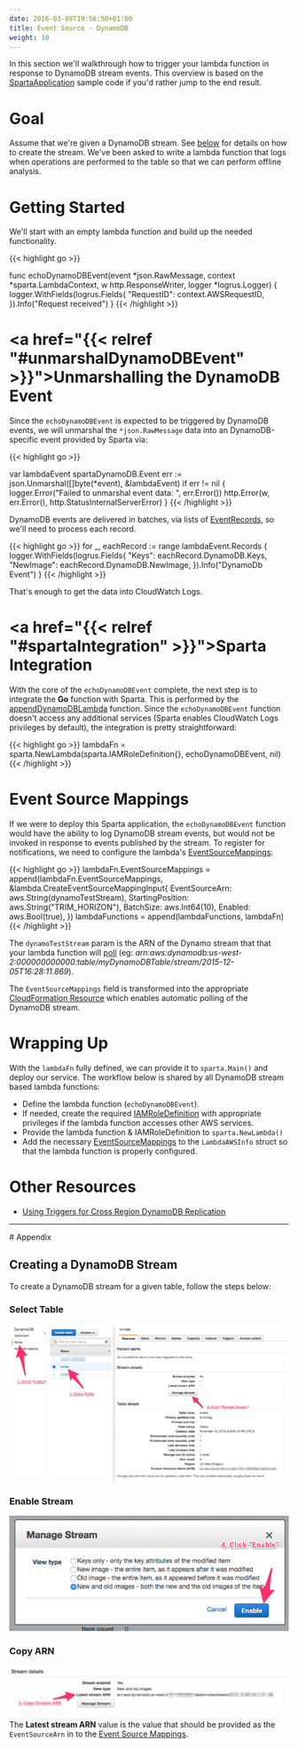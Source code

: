 ```yaml
---
date: 2016-03-09T19:56:50+01:00
title: Event Source - DynamoDB
weight: 10
---
```


In this section we'll walkthrough how to trigger your lambda function in response to DynamoDB stream events.  This overview is based on the [SpartaApplication](https://github.com/mweagle/SpartaApplication) sample code if you'd rather jump to the end result.

# Goal

Assume that we're given a DynamoDB stream.  See [below](http://localhost:1313/docs/eventsources/dynamodb/#creatingDynamoDBStream:d680e8a854a7cbad6d490c445cba2eba) for details on how to create the stream.  We've been asked to write a lambda function that logs when operations are performed to the table so that we can perform offline analysis.

# Getting Started

We'll start with an empty lambda function and build up the needed functionality.

{{< highlight go >}}

func echoDynamoDBEvent(event *json.RawMessage,
                       context *sparta.LambdaContext,
                       w http.ResponseWriter,
                      logger *logrus.Logger)
{
  logger.WithFields(logrus.Fields{
    "RequestID": context.AWSRequestID,
  }).Info("Request received")
}
{{< /highlight >}}

# <a href="{{< relref "#unmarshalDynamoDBEvent" >}}">Unmarshalling the DynamoDB Event</a>

Since the `echoDynamoDBEvent` is expected to be triggered by DynamoDB events, we will unmarshal the `*json.RawMessage` data into an DynamoDB-specific event provided by Sparta via:

{{< highlight go >}}

var lambdaEvent spartaDynamoDB.Event
err := json.Unmarshal([]byte(*event), &lambdaEvent)
if err != nil {
  logger.Error("Failed to unmarshal event data: ", err.Error())
  http.Error(w, err.Error(), http.StatusInternalServerError)
}
{{< /highlight >}}

DynamoDB events are delivered in batches, via lists of [EventRecords](https://godoc.org/github.com/mweagle/Sparta/aws/dynamodb#EventRecord
), so we'll need to process each record.

{{< highlight go >}}
for _, eachRecord := range lambdaEvent.Records {
  logger.WithFields(logrus.Fields{
    "Keys":     eachRecord.DynamoDB.Keys,
    "NewImage": eachRecord.DynamoDB.NewImage,
  }).Info("DynamoDb Event")
}
{{< /highlight >}}

That's enough to get the data into CloudWatch Logs.

# <a href="{{< relref "#spartaIntegration" >}}">Sparta Integration</a>

With the core of the `echoDynamoDBEvent` complete, the next step is to integrate the **Go** function with Sparta.  This is performed by the [appendDynamoDBLambda](https://github.com/mweagle/SpartaApplication/blob/master/application.go#L114) function.  Since the `echoDynamoDBEvent` function doesn't access any additional services (Sparta enables CloudWatch Logs privileges by default), the integration is pretty straightforward:

{{< highlight go >}}
lambdaFn = sparta.NewLambda(sparta.IAMRoleDefinition{}, echoDynamoDBEvent, nil)
{{< /highlight >}}

# Event Source Mappings

If we were to deploy this Sparta application, the `echoDynamoDBEvent` function would have the ability to log DynamoDB stream events, but would not be invoked in response to events published by the stream.  To register for notifications, we need to configure the lambda's [EventSourceMappings](http://docs.aws.amazon.com/lambda/latest/dg/intro-core-components.html#intro-core-components-event-sources):

{{< highlight go >}}
  lambdaFn.EventSourceMappings = append(lambdaFn.EventSourceMappings, &lambda.CreateEventSourceMappingInput{
    EventSourceArn:   aws.String(dynamoTestStream),
    StartingPosition: aws.String("TRIM_HORIZON"),
    BatchSize:        aws.Int64(10),
    Enabled:          aws.Bool(true),
  })
lambdaFunctions = append(lambdaFunctions, lambdaFn)
{{< /highlight >}}

The `dynamoTestStream` param is the ARN of the Dynamo stream that that your lambda function will [poll](http://docs.aws.amazon.com/lambda/latest/dg/intro-invocation-modes.html) (eg: _arn:aws:dynamodb:us-west-2:000000000000:table/myDynamoDBTable/stream/2015-12-05T16:28:11.869_).

The `EventSourceMappings` field is transformed into the appropriate [CloudFormation Resource](http://docs.aws.amazon.com/AWSCloudFormation/latest/UserGuide/aws-resource-lambda-eventsourcemapping.html) which enables automatic polling of the DynamoDB stream.

# Wrapping Up

With the `lambdaFn` fully defined, we can provide it to `sparta.Main()` and deploy our service.  The workflow below is shared by all DynamoDB stream based lambda functions:

  * Define the lambda function (`echoDynamoDBEvent`).
  * If needed, create the required [IAMRoleDefinition](https://godoc.org/github.com/mweagle/Sparta*IAMRoleDefinition) with appropriate privileges if the lambda function accesses other AWS services.
  * Provide the lambda function & IAMRoleDefinition to `sparta.NewLambda()`
  * Add the necessary [EventSourceMappings](https://godoc.org/github.com/aws/aws-sdk-go/service/lambda#CreateEventSourceMappingInput) to the `LambdaAWSInfo` struct so that the lambda function is properly configured.

# Other Resources

  * [Using Triggers for Cross Region DynamoDB Replication](https://aws.amazon.com/blogs/aws/dynamodb-update-triggers-streams-lambda-cross-region-replication-app/)

<hr />
# Appendix

## Creating a DynamoDB Stream

To create a DynamoDB stream for a given table, follow the steps below:

### Select Table

![Select Table](/images/eventsources/dynamodb/DynamoDB_ManageStream.png)

### Enable Stream

![Enable Stream](/images/eventsources/dynamodb/DynamoDB_Enable.png)

### Copy ARN
![Copy ARN](/images/eventsources/dynamodb/DynamoDB_StreamARN.png)

The **Latest stream ARN** value is the value that should be provided as the `EventSourceArn` in to the [Event Source Mappings](http://localhost:1313/docs/eventsources/dynamodb/#eventSourceMapping:d680e8a854a7cbad6d490c445cba2eba).
